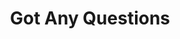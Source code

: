 ---
title: "Got Any Questions"
description: "this is meta description"
layout: "contact"
draft: false
ignoreSearch: true
---